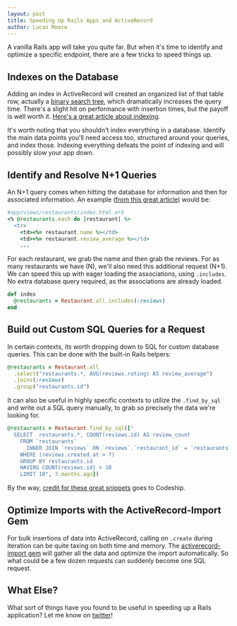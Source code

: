 ```yaml
---
layout: post
title: Speeding Up Rails Apps and ActiveRecord
author: Lucas Moore
---
```


A vanilla Rails app will take you quite far. But when it's time to identify and optimize a specific endpoint, there are a few tricks to speed things up.

## Indexes on the Database

Adding an index in ActiveRecord will created an organized list of that table row, actually a [binary search tree](http://dev.thelucasmoore.com/2016/09/16/Data-Structures-in-Ruby.html), which dramatically increases the query time. There's a slight hit on performance with insertion times, but the payoff is well worth it. [Here's a great article about indexing](http://rakeroutes.com/blog/increase-rails-performance-with-database-indexes/).

It's worth noting that you shouldn't index everything in a database. Identify the main data points you'll need access too, structured around your queries, and index those. Indexing everything defeats the point of indexing and will possibly slow your app down.

## Identify and Resolve N+1 Queries

An N+1 query comes when hitting the database for information and then for associated information. An example ([from this great article](https://blog.codeship.com/speed-up-activerecord/)) would be:

```ruby
#app/views/restaurants/index.html.erb
<% @restaurants.each do |restaurant| %>
  <tr>
    <td><%= restaurant.name %></td>
    <td><%= restaurant.review_average %></td>
    ...
```

For each restaurant, we grab the name and then grab the reviews. For as many restaurants we have (N), we'll also need this additional request (N+1). We can speed this up with eager loading the associations, using `.includes`. No extra database query required, as the associations are already loaded.

```ruby
def index
  @restaurants = Restaurant.all.includes(:reviews)
end
```

## Build out Custom SQL Queries for a Request

In certain contexts, its worth dropping down to SQL for custom database queries. This can be done with the built-in Rails helpers:

```ruby
@restaurants = Restaurant.all
  .select("restaurants.*, AVG(reviews.rating) AS review_average")
  .joins(:reviews)
  .group("restaurants.id")
```

It can also be useful in highly specific contexts to utilize the `.find_by_sql` and write out a SQL query manually, to grab so precisely the data we're looking for.

```ruby
@restaurants = Restaurant.find_by_sql(["
  SELECT  restaurants.*, COUNT(reviews.id) AS review_count
    FROM `restaurants`
      INNER JOIN `reviews` ON `reviews`.`restaurant_id` = `restaurants`.`id`
    WHERE (reviews.created_at > ?)
    GROUP BY restaurants.id
    HAVING COUNT(reviews.id) > 10
    LIMIT 10", 3.months.ago])
```

By the way, [credit for these great snippets](https://blog.codeship.com/speed-up-activerecord/) goes to Codeship.

## Optimize Imports with the ActiveRecord-Import Gem

For bulk insertions of data into ActiveRecord, calling on `.create` during iteration can be quite taxing on both time and memory. The [activerecord-import gem](https://github.com/zdennis/activerecord-import) will gather all the data and optimize the import automatically. So what could be a few dozen requests can suddenly become one SQL request.

## What Else?

What sort of things have you found to be useful in speeding up a Rails application? Let me know on [twitter](https://twitter.com/thelucasmoore)!
